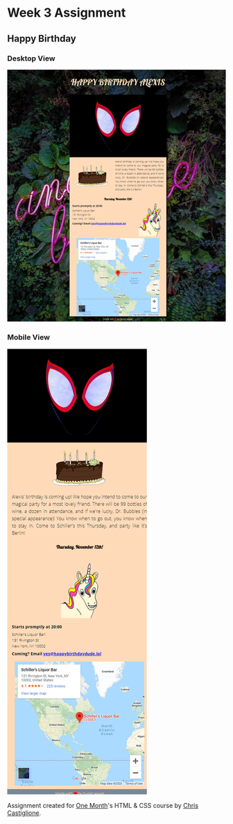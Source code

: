 # Week 3 Assignment

## Happy Birthday

### Desktop View

![](https://raw.githubusercontent.com/sumit-jaswal/onemonth_html_assignments/master/week3_happy_birthday/desktop.png)

### Mobile View

![](https://raw.githubusercontent.com/sumit-jaswal/onemonth_html_assignments/master/week3_happy_birthday/mobile.png)

Assignment created for [One Month](http://www.onemonth.com)'s HTML & CSS course by [Chris Castiglione](http://www.twitter.com/castig).